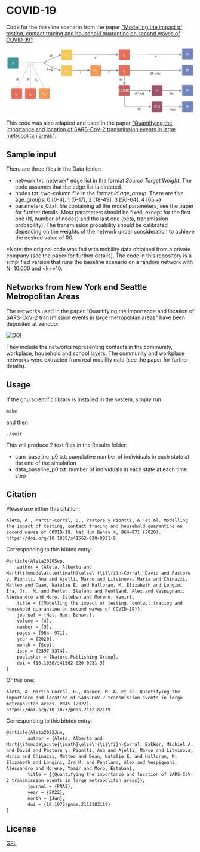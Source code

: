 # COVID-19

Code for the baseline scenario from the paper ["Modelling the impact of testing, contact tracing and household quarantine on second waves of COVID-19"](https://www.nature.com/articles/s41562-020-0931-9).

![Compartmental model](/model.png)

This code was also adapted and used in the paper ["Quantifying the importance and location of SARS-CoV-2 transmission events in large metropolitan areas"](https://doi.org/10.1073/pnas.2112182119).

## Sample input

There are three files in the Data folder:

- network.txt: network* edge list in the format *Source Target Weight*. The code assumes that the edge list is directed.
- nodes.txt: two-column file in the format *id age_group*. There are five age_groups: 0 [0-4], 1 [5-17], 2 [18-49], 3 [50-64], 4 [65,+)
- parameters_0.txt: file containing all the model parameters, see the paper for further details. Most parameters should be fixed, except for the first one (N, number of nodes) and the last one (beta, transmission probability). The transmission probability should be calibrated depending on the weights of the network under consideration to achieve the desired value of R0.

*Note: the original code was fed with mobility data obtained from a private company (see the paper for further details). The code in this repository is a simplified version that runs the baseline scenario on a random network with N=10.000 and \<k>=10.

## Networks from New York and Seattle Metropolitan Areas

The networks used in the paper "Quantifying the importance and location of SARS-CoV-2 transmission events in large metropolitan areas" have been deposited at zenodo: 

[![DOI](https://zenodo.org/badge/DOI/10.5281/zenodo.6628727.svg)](https://doi.org/10.5281/zenodo.6628727)

They include the networks representing contacts in the community, workplace, household and school layers. The community and workplace networks were extracted from real mobility data (see the paper for further details).

## Usage

If the gnu scientific library is installed in the system, simply run
```
make
```
and then
```
./seir
```
This will produce 2 text files in the Results folder:

- cum_baseline_p0.txt: cumulative number of individuals in each state at the end of the simulation
- data_baseline_p0.txt: number of individuals in each state at each time step

## Citation

Please use either this citation:
```
Aleta, A., Martín-Corral, D., Pastore y Piontti, A. et al. Modelling the impact of testing, contact tracing and household quarantine on second waves of COVID-19. Nat Hum Behav 4, 964–971 (2020). https://doi.org/10.1038/s41562-020-0931-9
```

Corresponding to this bibtex entry:
```
@article{Aleta2020Sep,
	author = {Aleta, Alberto and Mart{\ifmmode\acute{\imath}\else\'{\i}\fi}n-Corral, David and Pastore y. Piontti, Ana and Ajelli, Marco and Litvinova, Maria and Chinazzi, Matteo and Dean, Natalie E. and Halloran, M. Elizabeth and Longini Ira, Jr., M. and Merler, Stefano and Pentland, Alex and Vespignani, Alessandro and Moro, Esteban and Moreno, Yamir},
	title = {{Modelling the impact of testing, contact tracing and household quarantine on second waves of COVID-19}},
	journal = {Nat. Hum. Behav.},
	volume = {4},
	number = {9},
	pages = {964--971},
	year = {2020},
	month = {Sep},
	issn = {2397-3374},
	publisher = {Nature Publishing Group},
	doi = {10.1038/s41562-020-0931-9}
}
```

Or this one:
```
Aleta, A. Martín-Corral, D., Bakker, M. A. et al. Quantifying the importance and location of SARS-CoV-2 transmission events in large metropolitan areas. PNAS (2022). https://doi.org/10.1073/pnas.2112182119
```

Corresponding to this bibtex entry:
```
@article{Aleta2022Jun,
        author = {Aleta, Alberto and Mart{\ifmmode\acute{\imath}\else\'{\i}\fi}n-Corral, Bakker, Michiel A. and David and Pastore y. Piontti, Ana and Ajelli, Marco and Litvinova, Maria and Chinazzi, Matteo and Dean, Natalie E. and Halloran, M. Elizabeth and Longini, Ira M. and Pentland, Alex and Vespignani, Alessandro and Moreno, Yamir and Moro, Esteban},
        title = {{Quantifying the importance and location of SARS-CoV-2 transmission events in large metropolitan areas}},
        journal = {PNAS},
        year = {2022},
        month = {Jun},
        doi = {10.1073/pnas.2112182119}
}
```

## License

[GPL](./LICENSE)
